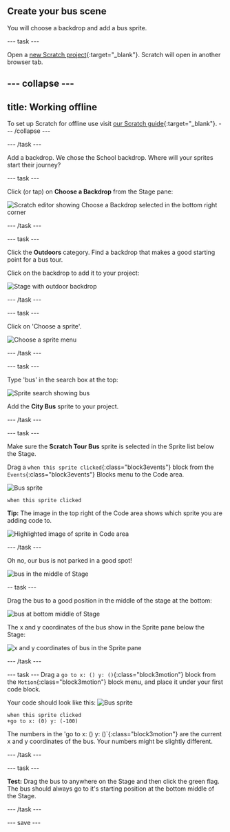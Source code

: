 ## Create your bus scene

You will choose a backdrop and add a bus sprite.

--- task ---

Open a [new Scratch project](http://rpf.io/scratch-new){:target="_blank"}. Scratch will open in another browser tab.

--- collapse ---
---
title: Working offline
---
To set up Scratch for offline use visit [our Scratch guide](https://learning-admin.raspberrypi.org/en/projects/getting-started-scratch/1){:target="_blank"}.
--- /collapse ---

--- /task ---

Add a backdrop. We chose the School backdrop. Where will your sprites start their journey?

--- task ---

Click (or tap) on **Choose a Backdrop** from the Stage pane:

![Scratch editor showing Choose a Backdrop selected in the bottom right corner](images/choose-a-backdrop.png)

--- /task ---

--- task ---

Click  the **Outdoors** category. Find a backdrop that makes a good starting point for a bus tour.

Click on the backdrop to add it to your project: 

![Stage with outdoor backdrop](images/outdoor-backdrop.png)

--- /task ---

--- task ---

Click on 'Choose a sprite'. 

![Choose a sprite menu](images/choose-sprite.png)

--- /task ---

--- task ---

Type 'bus' in the search box at the top:

![Sprite search showing bus](images/bus-search.png)

Add the **City Bus** sprite to your project.

--- /task ---

--- task ---

Make sure the **Scratch Tour Bus** sprite is selected in the Sprite list below the Stage.

Drag a `when this sprite clicked`{:class="block3events"} block from the `Events`{:class="block3events"} Blocks menu to the Code area. 

![Bus sprite](images/bus-sprite.png)

```blocks3
when this sprite clicked
```

**Tip:** The image in the top right of the Code area shows which sprite you are adding code to.

![Highlighted image of sprite in Code area](images/sprite-in-code-area.png)

--- /task ---

Oh no, our bus is not parked in a good spot!

![bus in the middle of Stage](images/bus-in-middle.png)

-- task ---

Drag the bus to a good position in the middle of the stage at the bottom:

![bus at bottom middle of Stage](images/bus-bottom-middle.png)

The x and y coordinates of the bus show in the Sprite pane below the Stage:

![x and y coordinates of bus in the Sprite pane](images/coords-sprite-pane.png)


--- /task ---

--- task ---
Drag a `go to x: () y: ()`{:class="block3motion"} block from the `Motion`{:class="block3motion"} block menu, and place it under your first code block.

Your code should look like this:
![Bus sprite](images/bus-sprite.png)

```blocks3
when this sprite clicked
+go to x: (0) y: (-100)
```

The numbers in the 'go to x: () y: ()`{:class="block3motion"} are the current x and y coordinates of the bus. Your numbers might be slightly different. 

--- /task ---

--- task ---

**Test:** Drag the bus to anywhere on the Stage and then click the green flag. The bus should always go to it's starting position at the bottom middle of the Stage.

--- /task ---

--- save ---

